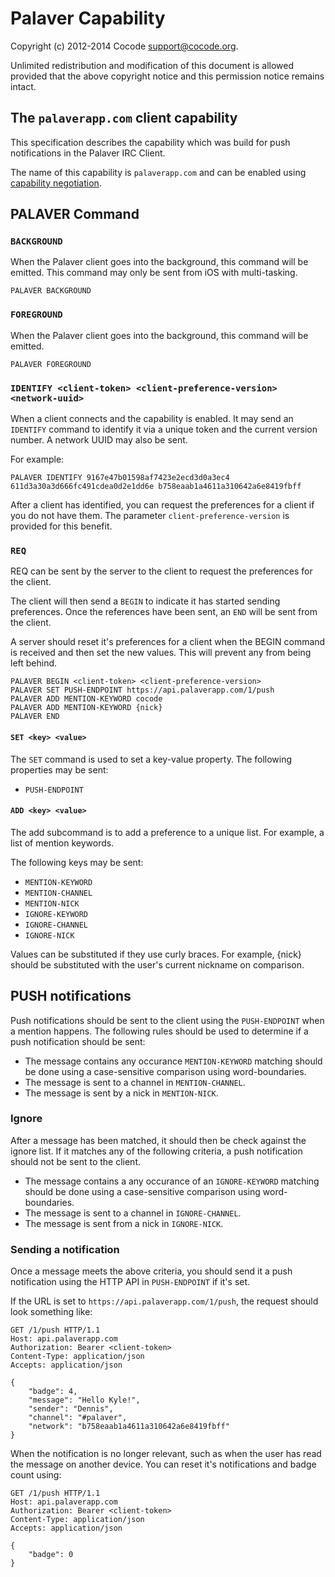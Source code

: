 # Palaver Capability

Copyright (c) 2012-2014 Cocode <support@cocode.org>.

Unlimited redistribution and modification of this document is allowed
provided that the above copyright notice and this permission notice
remains intact.

## The `palaverapp.com` client capability

This specification describes the capability which was build for push
notifications in the Palaver IRC Client.

The name of this capability is `palaverapp.com` and can be enabled using
[capability
negotiation](http://ircv3.atheme.org/specification/capability-negotiation-3.1).

## PALAVER Command

### `BACKGROUND`

When the Palaver client goes into the background, this command will be emitted.
This command may only be sent from iOS with multi-tasking.

```
PALAVER BACKGROUND
```

### `FOREGROUND`

When the Palaver client goes into the background, this command will be emitted.

```
PALAVER FOREGROUND
```

### `IDENTIFY <client-token> <client-preference-version> <network-uuid>`

When a client connects and the capability is enabled. It may send an `IDENTIFY`
command to identify it via a unique token and the current version number. A
network UUID may also be sent.

For example:

```
PALAVER IDENTIFY 9167e47b01598af7423e2ecd3d0a3ec4 611d3a30a3d666fc491cdea0d2e1dd6e b758eaab1a4611a310642a6e8419fbff
```

After a client has identified, you can request the preferences for a client if
you do not have them. The parameter `client-preference-version` is provided for
this benefit.

### `REQ`

REQ can be sent by the server to the client to request the preferences for the
client.

The client will then send a `BEGIN` to indicate it has started sending
preferences. Once the references have been sent, an `END` will be sent from the
client.

A server should reset it's preferences for a client when the BEGIN command is
received and then set the new values. This will prevent any from being left
behind.

```
PALAVER BEGIN <client-token> <client-preference-version>
PALAVER SET PUSH-ENDPOINT https://api.palaverapp.com/1/push
PALAVER ADD MENTION-KEYWORD cocode
PALAVER ADD MENTION-KEYWORD {nick}
PALAVER END
```

#### `SET <key> <value>`

The `SET` command is used to set a key-value property. The following properties
may be sent:

- `PUSH-ENDPOINT`

#### `ADD <key> <value>`

The add subcommand is to add a preference to a unique list. For example, a list
of mention keywords.

The following keys may be sent:

- `MENTION-KEYWORD`
- `MENTION-CHANNEL`
- `MENTION-NICK`
- `IGNORE-KEYWORD`
- `IGNORE-CHANNEL`
- `IGNORE-NICK`

Values can be substituted if they use curly braces. For example, {nick} should
be substituted with the user's current nickname on comparison.

## PUSH notifications

Push notifications should be sent to the client using the `PUSH-ENDPOINT` when
a mention happens. The following rules should be used to determine if a push
notification should be sent:

- The message contains any occurance `MENTION-KEYWORD` matching should be
  done using a case-sensitive comparison using word-boundaries.
- The message is sent to a channel in `MENTION-CHANNEL`.
- The message is sent by a nick in `MENTION-NICK`.

### Ignore

After a message has been matched, it should then be check against the ignore
list. If it matches any of the following criteria, a push notification should
not be sent to the client.

- The message contains a any occurance of an `IGNORE-KEYWORD` matching should be
  done using a case-sensitive comparison using word-boundaries.
- The message is sent to a channel in `IGNORE-CHANNEL`.
- The message is sent from a nick in `IGNORE-NICK`.

### Sending a notification

Once a message meets the above criteria, you should send it a push notification
using the HTTP API in `PUSH-ENDPOINT` if it's set.

If the URL is set to `https://api.palaverapp.com/1/push`, the request should
look something like:

```
GET /1/push HTTP/1.1
Host: api.palaverapp.com
Authorization: Bearer <client-token>
Content-Type: application/json
Accepts: application/json

{
    "badge": 4,
    "message": "Hello Kyle!",
    "sender": "Dennis",
    "channel": "#palaver",
    "network": "b758eaab1a4611a310642a6e8419fbff"
}
```

When the notification is no longer relevant, such as when the user has read the
message on another device. You can reset it's notifications and badge count
using:

```
GET /1/push HTTP/1.1
Host: api.palaverapp.com
Authorization: Bearer <client-token>
Content-Type: application/json
Accepts: application/json

{
    "badge": 0
}
```
